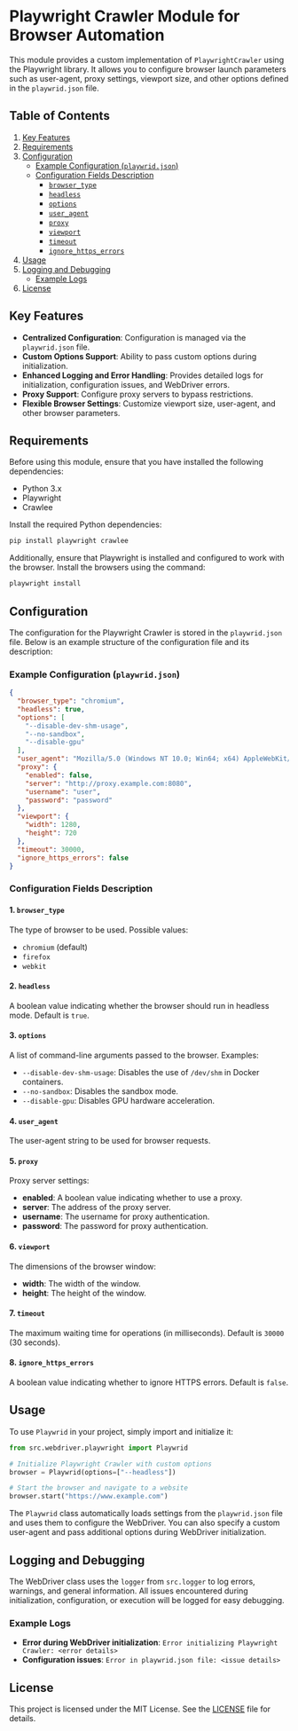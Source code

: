 # Playwright Crawler Module for Browser Automation

This module provides a custom implementation of `PlaywrightCrawler` using the Playwright library. It allows you to configure browser launch parameters such as user-agent, proxy settings, viewport size, and other options defined in the `playwrid.json` file.

## Table of Contents

1.  [Key Features](#key-features)
2.  [Requirements](#requirements)
3.  [Configuration](#configuration)
    -   [Example Configuration (`playwrid.json`)](#example-configuration-playwridjson)
    -   [Configuration Fields Description](#configuration-fields-description)
        -   [`browser_type`](#1-browser_type)
        -   [`headless`](#2-headless)
        -  [`options`](#3-options)
        -  [`user_agent`](#4-user_agent)
        -   [`proxy`](#5-proxy)
        -   [`viewport`](#6-viewport)
        -  [`timeout`](#7-timeout)
        -   [`ignore_https_errors`](#8-ignore_https_errors)
4.  [Usage](#usage)
5.  [Logging and Debugging](#logging-and-debugging)
    -  [Example Logs](#example-logs)
6.  [License](#license)

## Key Features

-   **Centralized Configuration**: Configuration is managed via the `playwrid.json` file.
-   **Custom Options Support**: Ability to pass custom options during initialization.
-   **Enhanced Logging and Error Handling**: Provides detailed logs for initialization, configuration issues, and WebDriver errors.
-   **Proxy Support**: Configure proxy servers to bypass restrictions.
-   **Flexible Browser Settings**: Customize viewport size, user-agent, and other browser parameters.

## Requirements

Before using this module, ensure that you have installed the following dependencies:

-   Python 3.x
-   Playwright
-  Crawlee

Install the required Python dependencies:

```bash
pip install playwright crawlee
```

Additionally, ensure that Playwright is installed and configured to work with the browser. Install the browsers using the command:

```bash
playwright install
```

## Configuration

The configuration for the Playwright Crawler is stored in the `playwrid.json` file. Below is an example structure of the configuration file and its description:

### Example Configuration (`playwrid.json`)

```json
{
  "browser_type": "chromium",
  "headless": true,
  "options": [
    "--disable-dev-shm-usage",
    "--no-sandbox",
    "--disable-gpu"
  ],
  "user_agent": "Mozilla/5.0 (Windows NT 10.0; Win64; x64) AppleWebKit/537.36 (KHTML, like Gecko) Chrome/96.0.4664.110 Safari/537.36",
  "proxy": {
    "enabled": false,
    "server": "http://proxy.example.com:8080",
    "username": "user",
    "password": "password"
  },
  "viewport": {
    "width": 1280,
    "height": 720
  },
  "timeout": 30000,
  "ignore_https_errors": false
}
```

### Configuration Fields Description

#### 1. `browser_type`

The type of browser to be used. Possible values:

-   `chromium` (default)
-   `firefox`
-  `webkit`

#### 2. `headless`

A boolean value indicating whether the browser should run in headless mode. Default is `true`.

#### 3. `options`

A list of command-line arguments passed to the browser. Examples:

-   `--disable-dev-shm-usage`: Disables the use of `/dev/shm` in Docker containers.
-   `--no-sandbox`: Disables the sandbox mode.
-   `--disable-gpu`: Disables GPU hardware acceleration.

#### 4. `user_agent`

The user-agent string to be used for browser requests.

#### 5. `proxy`

Proxy server settings:

-   **enabled**: A boolean value indicating whether to use a proxy.
-  **server**: The address of the proxy server.
-  **username**: The username for proxy authentication.
-  **password**: The password for proxy authentication.

#### 6. `viewport`

The dimensions of the browser window:

-  **width**: The width of the window.
-   **height**: The height of the window.

#### 7. `timeout`

The maximum waiting time for operations (in milliseconds). Default is `30000` (30 seconds).

#### 8. `ignore_https_errors`

A boolean value indicating whether to ignore HTTPS errors. Default is `false`.

## Usage

To use `Playwrid` in your project, simply import and initialize it:

```python
from src.webdriver.playwright import Playwrid

# Initialize Playwright Crawler with custom options
browser = Playwrid(options=["--headless"])

# Start the browser and navigate to a website
browser.start("https://www.example.com")
```

The `Playwrid` class automatically loads settings from the `playwrid.json` file and uses them to configure the WebDriver. You can also specify a custom user-agent and pass additional options during WebDriver initialization.

## Logging and Debugging

The WebDriver class uses the `logger` from `src.logger` to log errors, warnings, and general information. All issues encountered during initialization, configuration, or execution will be logged for easy debugging.

### Example Logs

-   **Error during WebDriver initialization**: `Error initializing Playwright Crawler: <error details>`
-  **Configuration issues**: `Error in playwrid.json file: <issue details>`

## License

This project is licensed under the MIT License. See the [LICENSE](../../LICENSE) file for details.